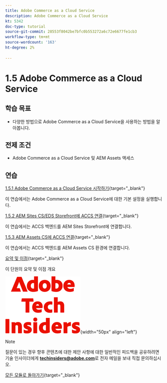 ```yaml
---
title: Adobe Commerce as a Cloud Service
description: Adobe Commerce as a Cloud Service
kt: 5342
doc-type: tutorial
source-git-commit: 28553f8042be7bfc0b553272a6c72e6677fe1cb3
workflow-type: tm+mt
source-wordcount: '163'
ht-degree: 2%

---
```


# 1.5 Adobe Commerce as a Cloud Service

## 학습 목표

- 다양한 방법으로 Adobe Commerce as a Cloud Service을 사용하는 방법을 알아봅니다.

## 전제 조건

- Adobe Commerce as a Cloud Service 및 AEM Assets 액세스

## 연습

[1.5.1 Adobe Commerce as a Cloud Service 시작하기](./ex1.md){target="_blank"}

이 연습에서는 Adobe Commerce as a Cloud Service에 대한 기본 설정을 실행합니다.

[1.5.2 AEM Sites CS/EDS Storefront에 ACCS 연결](./ex2.md){target="_blank"}

이 연습에서는 ACCS 백엔드를 AEM Sites Storefront에 연결합니다.

[1.5.3 AEM Assets CS에 ACCS 연결](./ex3.md){target="_blank"}

이 연습에서는 ACCS 백엔드를 AEM Assets CS 환경에 연결합니다.

[요약 및 이점](./summary.md){target="_blank"}

이 단원의 요약 및 이점 개요

![기술 내부자](./../../../assets/images/techinsiders.png){width="50px" align="left"}

>[!NOTE]
>
>질문이 있는 경우 향후 콘텐츠에 대한 제안 사항에 대한 일반적인 피드백을 공유하려면 기술 인사이더에게 **techinsiders@adobe.com**&#x200B;로 전자 메일을 보내 직접 문의하십시오.

[모든 모듈로 돌아가기](../../../overview.md){target="_blank"}